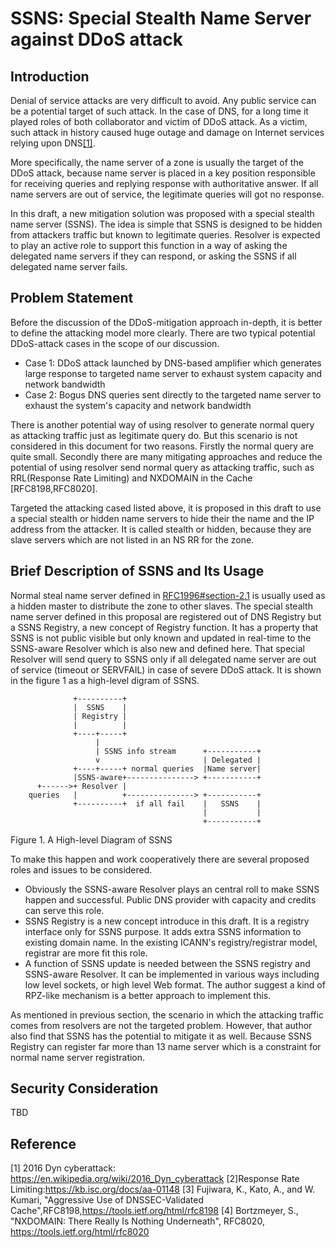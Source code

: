 # SSNS: Special Stealth Name Server against DDoS attack

## Introduction 

Denial of service attacks are very difficult to avoid. Any public service can be a potential target of such attack. In the case of DNS, for a long time it played roles of both collaborator and victim of DDoS attack. As a victim, such attack in history caused huge outage and damage on Internet services relying upon DNS[[1]](https://en.wikipedia.org/wiki/2016_Dyn_cyberattack). 

More specifically, the name server of a zone is usually the target of the DDoS attack, because name server is placed in a key position responsible for receiving queries and replying response with authoritative answer. If all name servers are out of service, the legitimate queries will got no response.

In this draft, a new mitigation solution was proposed with a special stealth name server (SSNS). The idea is simple that SSNS is designed to be hidden from attackers traffic but known to legitimate queries. Resolver is expected to play an active role to support this function in a way of asking the delegated name servers if they can respond, or asking the SSNS if all delegated name server fails.

## Problem Statement

Before the discussion of the DDoS-mitigation approach in-depth, it is better to define the attacking model more clearly. There are two typical potential DDoS-attack cases in the scope of our discussion. 

* Case 1: DDoS attack launched by DNS-based amplifier which generates large response to targeted name server to exhaust system capacity and network bandwidth   
* Case 2: Bogus DNS queries sent directly to the targeted name server to exhaust the system's capacity and network bandwidth

There is another potential way of using resolver to generate normal query as attacking traffic just as legitimate query do. But this scenario is not considered in this document for two reasons. Firstly the normal query are quite small. Secondly there are many mitigating approaches and reduce the potential of using resolver send normal query as attacking traffic, such as RRL(Response Rate Limiting) and NXDOMAIN in the Cache [RFC8198,RFC8020].

Targeted the attacking cased listed above, it is proposed in this draft to use a special stealth or hidden name servers to hide their the name and the IP address from the attacker. It is called stealth or hidden, because they are slave servers which are not listed in an NS RR for the zone.

## Brief Description of SSNS and Its Usage

Normal steal name server defined in [RFC1996#section-2.1](https://tools.ietf.org/html/rfc1996#section-2.1) is usually used as a hidden master to distribute the zone to other slaves. The special stealth name server defined in this proposal are registered out of DNS Registry but a SSNS Registry, a new concept of Registry function. It has a property that SSNS is not public visible but only known and updated in real-time to the SSNS-aware Resolver which is also new and defined here. That special Resolver will send query to SSNS only if all delegated name server are out of service (timeout or SERVFAIL) in case of severe DDoS attack. It is shown in the figure 1 as a high-level digram of SSNS.

                  +----------+
                  |  SSNS    |
                  | Registry |
                  |          |
                  +----+-----+
                       |
                       | SSNS info stream      +-----------+
                       v                       | Delegated |
                  +----+-----+ normal queries  |Name server|
                  |SSNS-aware+---------------> +-----------+
          +------>+ Resolver |
        queries   |          +---------------> +-----------+
                  +----------+  if all fail    |   SSNS    |
                                               |           |
                                               +-----------+

Figure 1. A High-level Diagram of SSNS

To make this happen and work cooperatively there are several proposed roles and issues to be considered.

* Obviously the SSNS-aware Resolver plays an central roll to make SSNS happen and successful. Public DNS provider with capacity and credits can serve this role.
* SSNS Registry is a new concept introduce in this draft. It is a registry interface only for SSNS purpose. It adds extra SSNS information to existing domain name. In the existing ICANN's registry/registrar model, registrar are more fit this role.
* A function of SSNS update is needed between the SSNS registry and SSNS-aware Resolver. It can be implemented in various ways including low level sockets, or high level Web format. The author suggest a kind of RPZ-like mechanism is a better approach to implement this.

As mentioned in previous section, the scenario in which the attacking traffic comes from resolvers are not the targeted problem. However, that author also find that SSNS has the potential to mitigate it as well. Because SSNS Registry can register far more than 13 name server which is a constraint for normal name server registration.

## Security Consideration

TBD

## Reference

[1] 2016 Dyn cyberattack: https://en.wikipedia.org/wiki/2016_Dyn_cyberattack
[2]Response Rate Limiting:https://kb.isc.org/docs/aa-01148
[3] Fujiwara, K., Kato, A., and W. Kumari, "Aggressive Use of DNSSEC-Validated Cache",RFC8198,<https://tools.ietf.org/html/rfc8198>
[4] Bortzmeyer, S., "NXDOMAIN: There Really Is Nothing Underneath", RFC8020, <https://tools.ietf.org/html/rfc8020>
